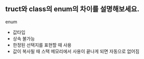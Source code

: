 ## truct와 class의 enum의 차이를 설명해보세요.

enum
- 값타입
- 상속 불가능
- 한정된 선택지를 표현할 때 사용
- 값이 복사될 때 스택 메모리에서 사용이 끝나게 되면 자동으로 없어짐